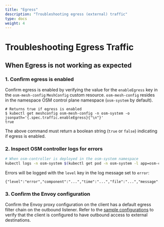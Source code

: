 ```yaml
---
title: "Egress"
description: "Troubleshooting egress (external) traffic"
type: docs
weight: 4
---
```


# Troubleshooting Egress Traffic

## When Egress is not working as expected

### 1. Confirm egress is enabled

Confirm egress is enabled by verifying the value for the `enableEgress` key in the `osm-mesh-config` `MeshConfig` custom resource. `osm-mesh-config` resides in the namespace OSM control plane namespace (`osm-system` by default).

```console
# Returns true if egress is enabled
$ kubectl get meshconfig osm-mesh-config -n osm-system -o jsonpath='{.spec.traffic.enableEgress}{"\n"}'
true
```

The above command must return a boolean string (`true` or `false`) indicating if egress is enabled.

### 2. Inspect OSM controller logs for errors

```bash
# When osm-controller is deployed in the osm-system namespace
kubectl logs -n osm-system $(kubectl get pod -n osm-system -l app=osm-controller -o jsonpath='{.items[0].metadata.name}')
```

Errors will be logged with the `level` key in the log message set to `error`:
```console
{"level":"error","component":"...","time":"...","file":"...","message":"..."}
```

### 3. Confirm the Envoy configuration

Confirm the Envoy proxy configuration on the client has a default egress filter chain on the outbound listener. Refer to the [sample configurations](../../../tasks/traffic_management/egress#envoy-configurations) to verify that the client is configured to have outbound access to external destinations.
